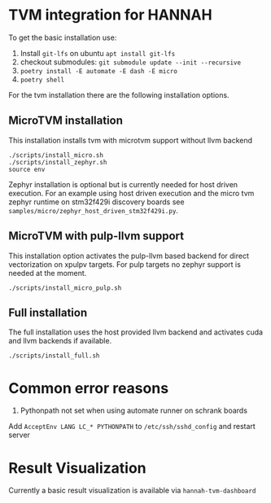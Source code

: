 # TVM integration for HANNAH

To get the basic installation use:

1. Install `git-lfs` on ubuntu `apt install git-lfs`
2. checkout submodules: `git submodule update --init --recursive`
3. `poetry install -E automate -E dash -E micro`
4. `poetry shell`

For the tvm installation there are the following installation options.

## MicroTVM installation

This installation installs tvm with microtvm support without llvm backend

```
./scripts/install_micro.sh
./scripts/install_zephyr.sh
source env
```

Zephyr installation is optional but is currently needed for host driven execution.
For an example using host driven execution and the micro tvm zephyr runtime on stm32f429i discovery boards
see `samples/micro/zephyr_host_driven_stm32f429i.py`.

## MicroTVM with pulp-llvm support

This installation option activates the pulp-llvm based backend for direct vectorization on xpulpv targets.
For pulp targets no zephyr support is needed at the moment.

```
./scripts/install_micro_pulp.sh
```

## Full installation

The full installation uses the host provided llvm backend and activates cuda and llvm backends if available.

```
./scripts/install_full.sh
```

# Common error reasons

1. Pythonpath not set when using automate runner on schrank boards

  Add `AcceptEnv LANG LC_* PYTHONPATH` to `/etc/ssh/sshd_config` and restart server

# Result  Visualization

Currently a basic result visualization is available via `hannah-tvm-dashboard`
